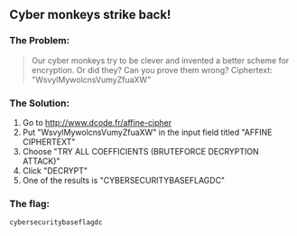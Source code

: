 ## Cyber monkeys strike back!

### The Problem:

> Our cyber monkeys try to be clever and invented a better scheme for encryption. 
> Or did they? Can you prove them wrong? 
> Ciphertext: "WsvylMywolcnsVumyZfuaXW"

### The Solution:

1. Go to http://www.dcode.fr/affine-cipher
2. Put "WsvylMywolcnsVumyZfuaXW"
   in the input field titled "AFFINE CIPHERTEXT"
3. Choose "TRY ALL COEFFICIENTS (BRUTEFORCE DECRYPTION ATTACK)"
4. Click "DECRYPT"
5. One of the results is "CYBERSECURITYBASEFLAGDC"
   

### The flag:
`cybersecuritybaseflagdc`


